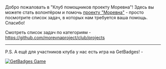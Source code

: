 Добро пожаловать в "Клуб помощников проекту Моревна"! Здесь вы можете стать волонтёром и помочь [проекту "Моревна"](http://morevnaproject.org/) - просто посмотрите список задач, в которых нам требуется ваша помощь. Спасибо!

Смотреть список задач по категориям - https://github.com/morevnaproject/club/projects

---

P.S. А ещё для участников клуба у нас есть игра на GetBadges! -

[![GetBadges Game](https://morevnaproject-org.getbadges.io/shield/company/morevnaproject-org)](https://morevnaproject-org.getbadges.io/?ref=shield-game)

